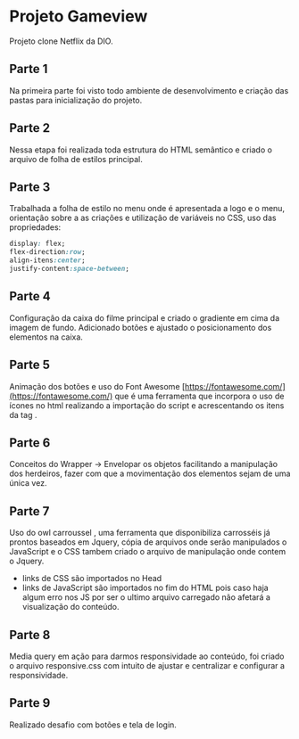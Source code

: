 # Projeto Gameview
Projeto clone Netflix da DIO.

## Parte 1

Na primeira parte foi visto todo ambiente de desenvolvimento e criação das pastas para inicialização do projeto.

## Parte 2

Nessa etapa foi realizada toda estrutura do HTML semântico e criado o arquivo de folha de estilos principal.

## Parte 3

Trabalhada a folha de estilo no menu onde é apresentada a logo e o menu, orientação sobre a as criações e utilização de variáveis no CSS, uso das propriedades:

```css
display: flex; 
flex-direction:row;
align-itens:center;
justify-content:space-between;
```

## Parte 4

Configuração da caixa do filme principal e criado o gradiente em cima da imagem de fundo. Adicionado botões e ajustado o posicionamento dos elementos na caixa. 

## Parte 5

Animação dos botões e uso do Font Awesome [https://fontawesome.com/](https://fontawesome.com/) que é uma ferramenta que incorpora o uso de ícones no html realizando a importação do script e acrescentando os itens da tag <i></i> .

## Parte 6

Conceitos do Wrapper → Envelopar os objetos facilitando a manipulação dos herdeiros, fazer com que a movimentação dos elementos sejam de uma única vez. 

## Parte 7

Uso do owl carroussel , uma ferramenta que disponibiliza carrosséis já prontos baseados em Jquery, cópia de arquivos onde serão manipulados  o JavaScript e o CSS tambem criado o arquivo de manipulação onde contem o Jquery. 

- links de CSS são importados no Head
- links de JavaScript são importados no fim do HTML pois caso haja algum erro nos JS por ser o ultimo arquivo carregado não afetará a visualização do conteúdo.

## Parte 8

Media query em ação para darmos responsividade ao conteúdo, foi criado o arquivo responsive.css com intuito de ajustar e centralizar e configurar a responsividade.

## Parte 9

Realizado desafio com botões e tela de login.
